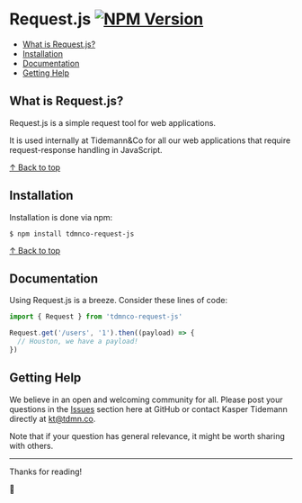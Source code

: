# Request.js [![NPM Version](https://badge.fury.io/js/tdmnco-request-js.svg)](https://www.npmjs.com/package/tdmnco-request-js)

- [What is Request.js?](#what-is-request-js)
- [Installation](#installation)
- [Documentation](#documentation)
- [Getting Help](#getting-help)

## What is Request.js?

Request.js is a simple request tool for web applications.

It is used internally at Tidemann&Co for all our web applications that require request-response handling in JavaScript.

[↑ Back to top](#requestjs-)

## Installation

Installation is done via npm:

```
$ npm install tdmnco-request-js
```

[↑ Back to top](#requestjs-)

## Documentation

Using Request.js is a breeze. Consider these lines of code:

```javascript
import { Request } from 'tdmnco-request-js'

Request.get('/users', '1').then((payload) => {
  // Houston, we have a payload!
})
```

## Getting Help

We believe in an open and welcoming community for all. Please post your questions in the [Issues](https://github.com/tdmnco/request-js/issues) section here at GitHub or contact Kasper Tidemann directly at [kt@tdmn.co](kt@tdmn.co).

Note that if your question has general relevance, it might be worth sharing with others.

---

Thanks for reading!

🎁
